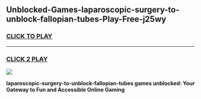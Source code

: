 
## Unblocked-Games-laparoscopic-surgery-to-unblock-fallopian-tubes-Play-Free-j25wy
<h3>
<a href="https://premium76.site?title=laparoscopic-surgery-to-unblock-fallopian-tubes&ref=10A">CLICK TO PLAY</a></h3>
<hr>

<h3>
<a href="https://premium76.site?title=laparoscopic-surgery-to-unblock-fallopian-tubes&ref=10A">CLICK 2 PLAY</a>
  
</h3>

<a href="https://premium76.site?title=laparoscopic-surgery-to-unblock-fallopian-tubes&ref=10A"><img src="https://clearcache.store/games.png"></a>


**laparoscopic-surgery-to-unblock-fallopian-tubes games unblocked: Your Gateway to Fun and Accessible Online Gaming**
